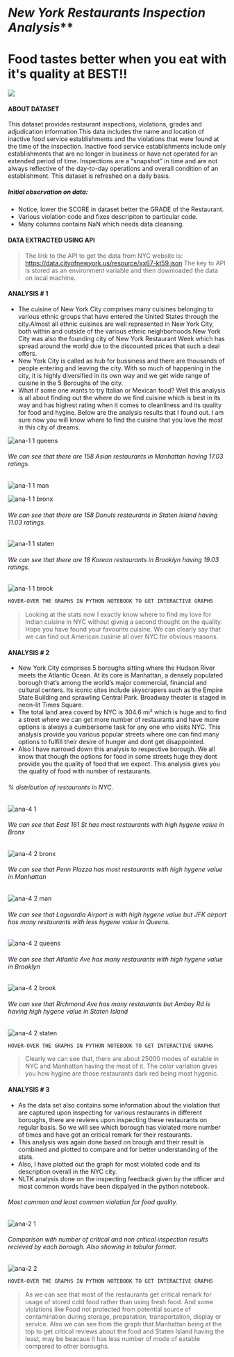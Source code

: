 # *******New York Restaurants Inspection Analysis*********
# Food tastes better when you eat with it's quality at BEST!!

[![](https://cldup.com/dTxpPi9lDf.thumb.png)](http://sumeetusturge.com)

#### ABOUT DATASET
This dataset provides restaurant inspections, violations, grades and adjudication information.This data includes the name and location of inactive food service establishments and the violations that were found at the time of the inspection. Inactive food service establishments include only establishments that are no longer in business or have not operated for an extended period of time. Inspections are a “snapshot” in time and are not always reflective of the day-to-day operations and overall condition of an establishment. This dataset is refreshed on a daily basis.

##### Initial observation on data:
  - Notice, lower the SCORE in dataset better the GRADE of the Restaurant.
  - Various violation code and fixes descripiton to particular code.
  - Many columns contains NaN which needs data cleansing.


#### DATA EXTRACTED USING API
>The link to the API to get the data from NYC website is:
>https://data.cityofnewyork.us/resource/xx67-kt59.json
The key to API is stored as an environment variable and then downloaded the data on local machine.

#### ANALYSIS # 1

* The cuisine of New York City comprises many cuisines belonging to various ethnic groups that have entered the United States through the city.Almost all ethnic cuisines are well represented in New York City, both within and outside of the various ethnic neighborhoods.New York City was also the founding city of New York Restaurant Week which has spread around the world due to the discounted prices that such a deal offers.
* New York City is called as hub for bussiness and there are thousands of people  entering and leaving the city. With so much of happening in the city, it is highly diversified in its own way and we get wide range of cuisine in the 5 Boroughs of the city.
* What if some one wants to try Italian or Mexican food? Well this analysis is all about finding out the where do we find cuisine which is best in its way and has highest rating when it comes to cleanliness and its quality for food and hygine. Below are the analysis results that I found out. I am sure now you will know where to find the cuisine that you love the most in this city of dreams. 

![ana-1 1 queens](https://cloud.githubusercontent.com/assets/25045818/25300449/a8d27180-26dd-11e7-8634-048f48585d83.JPG)

###### We can see that there are 158 Asian restaurants in Manhattan having 17.03 ratings.

![ana-1 1 man](https://cloud.githubusercontent.com/assets/25045818/25300459/e2964fa4-26dd-11e7-80ee-64df896fb5f7.JPG)

![ana-1 1 bronx](https://cloud.githubusercontent.com/assets/25045818/25300460/e296bf02-26dd-11e7-9afd-1ba16156979b.JPG)
###### We can see that there are 158 Donuts restaurants in Staten Island having 11.03 ratings.
![ana-1 1 staten](https://cloud.githubusercontent.com/assets/25045818/25300462/e29843cc-26dd-11e7-90f9-5d87c03122ad.JPG)
###### We can see that there are 18 Korean restaurants in Brooklyn having 19.03 ratings.
![ana-1 1 brook](https://cloud.githubusercontent.com/assets/25045818/25300461/e297c78a-26dd-11e7-85ff-2ab7af93063f.JPG)

```sh
HOVER-OVER THE GRAPHS IN PYTHON NOTEBOOK TO GET INTERACTIVE GRAPHS
```

>Looking at the stats now I exactly know where to find my love for Indian cuisine in NYC without givnig a second thought on the quality. Hope you have found your favourite cuisine. We can clearly say that we can find out American cusinie all over NYC for obvious reasons.

#### ANALYSIS # 2

* New York City comprises 5 boroughs sitting where the Hudson River meets the Atlantic Ocean. At its core is Manhattan, a densely populated borough that’s among the world’s major commercial, financial and cultural centers. Its iconic sites include skyscrapers such as the Empire State Building and sprawling Central Park. Broadway theater is staged in neon-lit Times Square.
* The total land area coverd by NYC is 304.6 mi² which is huge and to find a street where we can get more number of restaurants and have more options is always a cumbersome task for any one who visits NYC. This analysis provide you various popular streets where one can find many options to fulfill their desire of hunger and dont get disappointed.
* Also I have narrowd down this analysis to respective borough. We all know that though the options for food in some streets huge they dont provide you the quality of food that we expect. This analysis gives you the quality of food with number of restaurants.
###### %  distribution of restaurants in NYC.
![ana-4 1](https://cloud.githubusercontent.com/assets/25045818/25300475/3e03b0fc-26de-11e7-8d86-a88a30f8fe81.JPG)
###### We can see that East 161 St has most restaurants with high hygene value in Bronx
![ana-4 2 bronx](https://cloud.githubusercontent.com/assets/25045818/25300474/3e035f8a-26de-11e7-82df-d625e0b03613.JPG)
###### We can see that Penn Plazza has most restaurants with high hygene value in Manhattan
![ana-4 2 man](https://cloud.githubusercontent.com/assets/25045818/25300478/3e04a3ae-26de-11e7-9922-8857cd2762e6.JPG)
###### We can see that Laguardia Airport is with high hygene value but JFK airport has many restaurants with less hygene value in Queens.
![ana-4 2 queens](https://cloud.githubusercontent.com/assets/25045818/25300473/3e0353a0-26de-11e7-81bb-db47a6538d62.JPG)
###### We can see that Atlantic Ave has many restaurants with high hygene value in Brooklyn
![ana-4 2 brook](https://cloud.githubusercontent.com/assets/25045818/25300476/3e04058e-26de-11e7-8845-5cc98216e4b3.JPG)
###### We can see that Richmond Ave has many restaurants but Amboy Rd is having high hygene value in Staten Island
![ana-4 2 staten](https://cloud.githubusercontent.com/assets/25045818/25300477/3e0411fa-26de-11e7-9c02-21439a77f71c.JPG)

```sh
HOVER-OVER THE GRAPHS IN PYTHON NOTEBOOK TO GET INTERACTIVE GRAPHS
```

>Clearly we can see that, there are about 25000 modes of eatable in NYC and Manhattan having the most of it. The color variation gives you how hygine are those restaurants dark red being most hygenic. 

#### ANALYSIS # 3

* As the data set also contains some information about the violation that are captured upon inspecting for various restaurants in different boroughs, there are reviews upon inspecting these restaurants on regular basis. So we will see which borough has violated more number of times and have got an critical remark for their restaurants.
* This analysis was again done based on brough and their result is combined and plotted to compare and for better understanding of the stats. 
* Also, I have plotted out the graph for most violated code and its description overall in the NYC city.
* NLTK analysis done on the inspecting feedback given by the officer and most common words have been dispalyed in the python notebook.
###### Most common and least common violation for food quality.
![ana-2 1](https://cloud.githubusercontent.com/assets/25045818/25300481/5dc81d38-26de-11e7-89bb-a35ee282a8ee.JPG)
###### Comparison with number of critical and non critical inspection results recieved by each borough. Also showing in tabular format.
![ana-2 2](https://cloud.githubusercontent.com/assets/25045818/25300480/5dc7f79a-26de-11e7-8304-6c046c4cd108.JPG)

```sh
HOVER-OVER THE GRAPHS IN PYTHON NOTEBOOK TO GET INTERACTIVE GRAPHS
```

>As we can see that most of the restaurants get critical remark for usage of stored cold food rather than using fresh food. And some violations like Food not protected from potential source of contamination during storage, preparation, transportation, display or service.
Also we can see from the graph that Manhattan being at the top to get critical reviews about the food and Staten Island having the least, may be beacaue it has less number of mode of eatable compared to other boroughs.
